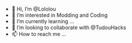 - 👋 Hi, I’m @Lololou
- 👀 I’m interested in Modding and Coding
- 🌱 I’m currently learning ...
- 💞️ I’m looking to collaborate with @TudouHacks
- 📫 How to reach me ...

<!---
Lololou/Lololou is a ✨ special ✨ repository because its `README.md` (this file) appears on your GitHub profile.
You can click the Preview link to take a look at your changes.
--->
